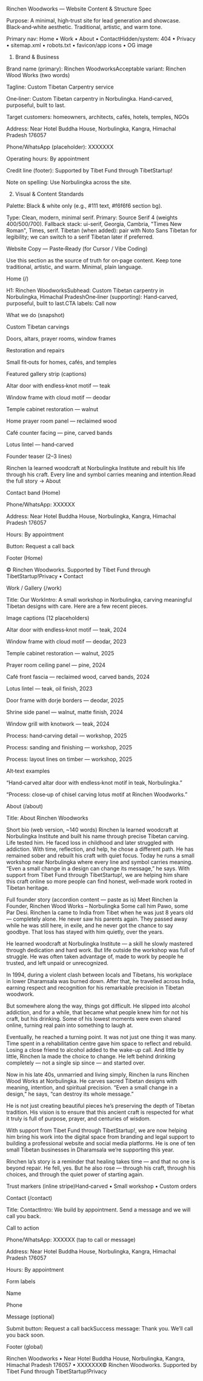 Rinchen Woodworks — Website Content & Structure Spec

Purpose: A minimal, high‑trust site for lead generation and showcase. Black‑and‑white aesthetic. Traditional, artistic, and warm tone.

Primary nav: Home • Work • About • ContactHidden/system: 404 • Privacy • sitemap.xml • robots.txt • favicon/app icons • OG image

1) Brand & Business

Brand name (primary): Rinchen WoodworksAcceptable variant: Rinchen Wood Works (two words)

Tagline: Custom Tibetan Carpentry service

One‑liner: Custom Tibetan carpentry in Norbulingka. Hand‑carved, purposeful, built to last.

Target customers: homeowners, architects, cafés, hotels, temples, NGOs

Address: Near Hotel Buddha House, Norbulingka, Kangra, Himachal Pradesh 176057

Phone/WhatsApp (placeholder): XXXXXXX

Operating hours: By appointment

Credit line (footer): Supported by Tibet Fund through TibetStartup!

Note on spelling: Use Norbulingka across the site.

2) Visual & Content Standards

Palette: Black & white only (e.g., #111 text, #f6f6f6 section bg).

Type: Clean, modern, minimal serif. Primary: Source Serif 4 (weights 400/500/700). Fallback stack: ui-serif, Georgia, Cambria, "Times New Roman", Times, serif. Tibetan (when added): pair with Noto Sans Tibetan for legibility; we can switch to a serif Tibetan later if preferred.

Website Copy — Paste‑Ready (for Cursor / Vibe Coding)

Use this section as the source of truth for on‑page content. Keep tone traditional, artistic, and warm. Minimal, plain language.

Home (/)

H1: Rinchen WoodworksSubhead: Custom Tibetan carpentry in Norbulingka, Himachal PradeshOne‑liner (supporting): Hand‑carved, purposeful, built to last.CTA labels: Call now

What we do (snapshot)

Custom Tibetan carvings

Doors, altars, prayer rooms, window frames

Restoration and repairs

Small fit‑outs for homes, cafés, and temples

Featured gallery strip (captions)

Altar door with endless‑knot motif — teak

Window frame with cloud motif — deodar

Temple cabinet restoration — walnut

Home prayer room panel — reclaimed wood

Café counter facing — pine, carved bands

Lotus lintel — hand‑carved

Founder teaser (2–3 lines)

Rinchen la learned woodcraft at Norbulingka Institute and rebuilt his life through his craft. Every line and symbol carries meaning and intention.Read the full story → About

Contact band (Home)

Phone/WhatsApp: XXXXXX

Address: Near Hotel Buddha House, Norbulingka, Kangra, Himachal Pradesh 176057

Hours: By appointment

Button: Request a call back

Footer (Home)

© Rinchen Woodworks. Supported by Tibet Fund through TibetStartup!Privacy • Contact

Work / Gallery (/work)

Title: Our WorkIntro: A small workshop in Norbulingka, carving meaningful Tibetan designs with care. Here are a few recent pieces.

Image captions (12 placeholders)

Altar door with endless‑knot motif — teak, 2024

Window frame with cloud motif — deodar, 2023

Temple cabinet restoration — walnut, 2025

Prayer room ceiling panel — pine, 2024

Café front fascia — reclaimed wood, carved bands, 2024

Lotus lintel — teak, oil finish, 2023

Door frame with dorje borders — deodar, 2025

Shrine side panel — walnut, matte finish, 2024

Window grill with knotwork — teak, 2024

Process: hand‑carving detail — workshop, 2025

Process: sanding and finishing — workshop, 2025

Process: layout lines on timber — workshop, 2025

Alt‑text examples

“Hand‑carved altar door with endless‑knot motif in teak, Norbulingka.”

“Process: close‑up of chisel carving lotus motif at Rinchen Woodworks.”

About (/about)

Title: About Rinchen Woodworks

Short bio (web version, ~140 words)
Rinchen la learned woodcraft at Norbulingka Institute and built his name through precise Tibetan carving. Life tested him. He faced loss in childhood and later struggled with addiction. With time, reflection, and help, he chose a different path. He has remained sober and rebuilt his craft with quiet focus. Today he runs a small workshop near Norbulingka where every line and symbol carries meaning. “Even a small change in a design can change its message,” he says. With support from Tibet Fund through TibetStartup!, we are helping him share this craft online so more people can find honest, well‑made work rooted in Tibetan heritage.

Full founder story (accordion content — paste as is)
Meet Rinchen la
Founder, Rinchen Wood Works – Norbulingka
Some call him Pawo, some Par Desi.
Rinchen la came to India from Tibet when he was just 8 years old — completely alone. He never saw his parents again. They passed away while he was still here, in exile, and he never got the chance to say goodbye. That loss has stayed with him quietly, over the years.

He learned woodcraft at Norbulingka Institute — a skill he slowly mastered through dedication and hard work. But life outside the workshop was full of struggle. He was often taken advantage of, made to work by people he trusted, and left unpaid or unrecognized.

In 1994, during a violent clash between locals and Tibetans, his workplace in lower Dharamsala was burned down. After that, he travelled across India, earning respect and recognition for his remarkable precision in Tibetan woodwork.

But somewhere along the way, things got difficult. He slipped into alcohol addiction, and for a while, that became what people knew him for not his craft, but his drinking. Some of his lowest moments were even shared online, turning real pain into something to laugh at.

Eventually, he reached a turning point. It was not just one thing it was many. Time spent in a rehabilitation centre gave him space to reflect and rebuild. Losing a close friend to alcohol added to the wake-up call. And little by little, Rinchen la made the choice to change. He left behind drinking completely — not a single sip since — and started over.

Now in his late 40s, unmarried and living simply, Rinchen la runs Rinchen Wood Works at Norbulingka. He carves sacred Tibetan designs with meaning, intention, and spiritual precision. “Even a small change in a design,” he says, “can destroy its whole message.”

He is not just creating beautiful pieces he’s preserving the depth of Tibetan tradition. His vision is to ensure that this ancient craft is respected for what it truly is full of purpose, prayer, and centuries of wisdom.

With support from Tibet Fund through TibetStartup!, we are now helping him bring his work into the digital space from branding and legal support to building a professional website and social media platforms. He is one of ten small Tibetan businesses in Dharamsala we’re supporting this year.

Rinchen la’s story is a reminder that healing takes time — and that no one is beyond repair. He fell, yes. But he also rose — through his craft, through his choices, and through the quiet power of starting again.

Trust markers (inline stripe)Hand‑carved • Small workshop • Custom orders

Contact (/contact)

Title: ContactIntro: We build by appointment. Send a message and we will call you back.

Call to action

Phone/WhatsApp: XXXXXX (tap to call or message)

Address: Near Hotel Buddha House, Norbulingka, Kangra, Himachal Pradesh 176057

Hours: By appointment

Form labels

Name

Phone

Message (optional)

Submit button: Request a call backSuccess message: Thank you. We’ll call you back soon.

Footer (global)

Rinchen Woodworks • Near Hotel Buddha House, Norbulingka, Kangra, Himachal Pradesh 176057 • XXXXXXX© Rinchen Woodworks. Supported by Tibet Fund through TibetStartup!Privacy